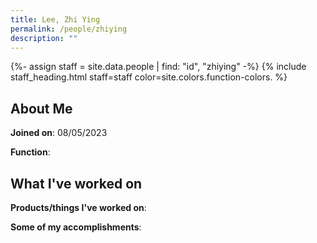 ```yaml
---
title: Lee, Zhi Ying
permalink: /people/zhiying
description: ""
---
```


{%- assign staff = site.data.people | find: "id", "zhiying" -%}
{% include staff_heading.html staff=staff color=site.colors.function-colors. %}

## About Me

**Joined on**: 08/05/2023

**Function**: 

## What I've worked on

**Products/things I've worked on**:


**Some of my accomplishments**:

